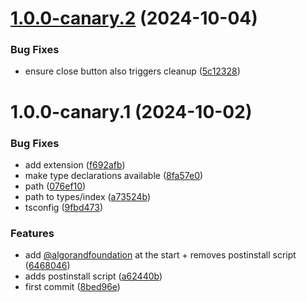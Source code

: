 # [1.0.0-canary.2](https://github.com/algorandfoundation/liquid-auth-use-wallet-client/compare/v1.0.0-canary.1...v1.0.0-canary.2) (2024-10-04)


### Bug Fixes

* ensure close button also triggers cleanup ([5c12328](https://github.com/algorandfoundation/liquid-auth-use-wallet-client/commit/5c123287e7820b7d386b379ce95352043ec66ce0))

# 1.0.0-canary.1 (2024-10-02)


### Bug Fixes

* add extension ([f692afb](https://github.com/algorandfoundation/liquid-auth-use-wallet-client/commit/f692afbe1f9a6fdac2ef890d2e083d3b03cac8a5))
* make type declarations available ([8fa57e0](https://github.com/algorandfoundation/liquid-auth-use-wallet-client/commit/8fa57e0f5435a6aaff8d05f999a8ae9c87a7875c))
* path ([076ef10](https://github.com/algorandfoundation/liquid-auth-use-wallet-client/commit/076ef102d93ec5b17af4f5a519b84e18a26706f0))
* path to types/index ([a73524b](https://github.com/algorandfoundation/liquid-auth-use-wallet-client/commit/a73524b2d50aa9c4bf9867eb01d35169bc0a6d0e))
* tsconfig ([9fbd473](https://github.com/algorandfoundation/liquid-auth-use-wallet-client/commit/9fbd47353af25b0ddab31ff9c08fdeb56e065b4c))


### Features

* add [@algorandfoundation](https://github.com/algorandfoundation) at the start + removes postinstall script ([6468046](https://github.com/algorandfoundation/liquid-auth-use-wallet-client/commit/6468046d155077c758e74ca1b7e7adee26aa005c))
* adds postinstall script ([a62440b](https://github.com/algorandfoundation/liquid-auth-use-wallet-client/commit/a62440b794650f3b0b063dd5269c23beac1c0810))
* first commit ([8bed96e](https://github.com/algorandfoundation/liquid-auth-use-wallet-client/commit/8bed96ea700ffaec495cee6d1a076c60c3b8aade))
